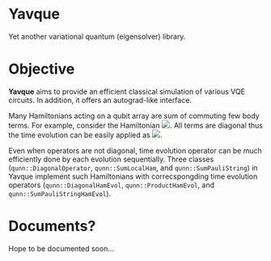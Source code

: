 # Yavque
Yet another variational quantum (eigensolver) library. 

# Objective
**Yavque** aims to provide an efficient classical simulation of various VQE circuits. In addition, it offers an autograd-like interface. 

Many Hamiltonians acting on a qubit array are sum of commuting few body terms. For example, consider the Hamiltonian <img src="https://latex.codecogs.com/gif.latex?H%3D%5Csum_%7B%5Clangle%20i%2Cj%20%5Crangle%7D%20h_%7Bi%2Cj%7D%3D%5Csum_%7B%5Clangle%20i%2Cj%20%5Crangle%7D%20J_%7Bij%7D%20Z_i%20Z_j">. All terms are diagonal thus the time evolution can be easily applied as <img src="https://latex.codecogs.com/gif.latex?%5Clangle%20x%7C%20e%5E%7B-iHt%7D%20%7C%20%5Cpsi%20%5Crangle%20%3D%20e%5E%7B-i%20H%28x%29%20t%7D%20%5Cpsi%28x%29">. 

Even when operators are not diagonal, time evolution operator can be much efficiently done by each evolution sequentially. Three classes (`qunn::DiagonalOperator`, `qunn::SumLocalHam`, and `qunn::SumPauliString`) in Yavque implement such Hamiltonians with correcspongding time evolution operators (`qunn::DiagonalHamEvol`, `qunn::ProductHamEvol`, and `qunn::SumPauliStringHamEvol`). 

# Documents?
Hope to be documented soon...
